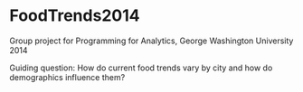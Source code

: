 FoodTrends2014
==============
Group project for Programming for Analytics, George Washington University 2014 

Guiding question: How do current food trends vary by city and how do demographics influence them? 
